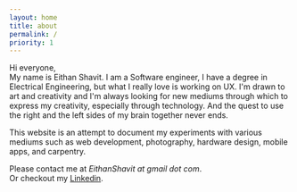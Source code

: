 ```yaml
---
layout: home
title: about
permalink: /
priority: 1
---
```


Hi everyone,  
My name is Eithan Shavit. I am a Software engineer, I have a degree in Electrical Engineering, but what I really love is working on UX. I'm drawn to art and creativity and I'm always looking for new mediums through which to express my creativity, especially through technology. And the quest to use the right and the left sides of my brain together never ends.

This website is an attempt to document my experiments with various mediums such as web development, photography, hardware design, mobile apps, and carpentry.

Please contact me at *EithanShavit at gmail dot com*.  
Or checkout my [Linkedin](https://www.linkedin.com/pub/eithan-shavit/2a/773/242).
